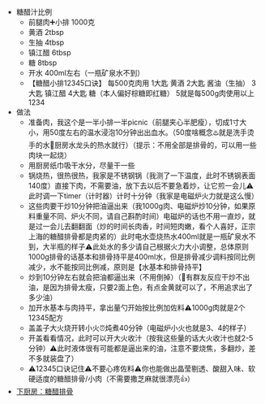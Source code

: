 - 糖醋汁比例
	- 前腿肉➕小排      1000克
	- 黄酒	                   2tbsp
	- 生抽	                   4tbsp
	- 镇江醋	               6tbsp
	- 糖	                   8tbsp
	- 开水	                   400ml左右（一瓶矿泉水不到）
	- 【糖醋小排12345口诀】
	  每500克肉用
	  1大匙 黄酒
	  2大匙 酱油（生抽）
	  3大匙 镇江醋
	  4大匙 糖（本人偏好棕糖即红糖）
	  5就是每500g肉使用以上1234
- 做法
	- 准备肉，我这个是一半小排一半picnic（前腿夹心半肥瘦），切成1寸大小，用50度左右的温水浸泡10分钟出出血水。（50度啥概念♨️就是洗手烫手的水🚰厨房水龙头的热水就行）（提示：不用全部是排骨的，可以用一些肉块一起烧）
	- 用厨房纸巾吸干水分，尽量干一些
	- 锅烧热，很热很热，我家是不锈钢锅（我测了一下温度，此时不锈钢表面140度）直接下肉，不需要油，放下去以后不要急着炒，让它煎一会儿⚠️此时调一下timer（计时器）计时十分钟（我家是电磁炉火力就是这么慢）
	- 这些肉要干炒10分钟把油逼出来（我1000g肉、电磁炉炒10分钟，如果原料重量不同、炉火不同，请自己斟酌时间）电磁炉的话也不用一直炒，就是过一会儿去翻翻面（炒的时间长肉香，时间短肉嫩，看个人喜好，正宗上海的糖醋排骨都是肉紧的）此时电水壶烧热水400ml就是一瓶矿泉水不到，大半瓶的样子⚠️此处水的多少请自己根据火力大小调整，总体原则1000g排骨的话基本和排骨持平是400ml水，但是排骨减少调料按同比例减少，水不能按同比例减，原则是【水基本和排骨持平】
	- 炒到10分钟左右就会把油都逼出来（不用倒掉）（🐽有群友反应干炒不出油，是因为排骨太瘦，只要2面上色，有点金黄就可以了，不用追求出了多少油）
	- 加开水基本与肉持平，拿出量勺开始按比例加佐料⚠️1000g肉就是2个12345配方
	- 盖盖子大火烧开转小火⏰炖煮40分钟（电磁炉小火也就是3、4的样子）
	- 开盖看看情况，此时可以开大火收汁（按我这些量的话大火收汁也就2-5分钟）⚠️此时液体很有可能都是逼出来的油，注意不要烧焦，多翻炒，差不多就装盘了）
	- ⚠️12345口诀记住⚠️不要心疼佐料⚠️你也能做出晶莹剔透、酸甜入味、软硬适度的糖醋排骨/小肉（不需要撒芝麻就很漂亮👍）
- [下厨房：糖醋排骨](https://www.xiachufang.com/recipe/104201085/)